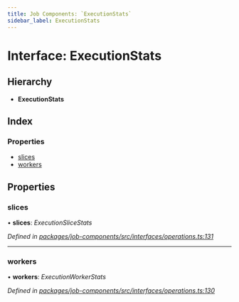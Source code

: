 ```yaml
---
title: Job Components: `ExecutionStats`
sidebar_label: ExecutionStats
---
```


# Interface: ExecutionStats

## Hierarchy

* **ExecutionStats**

## Index

### Properties

* [slices](executionstats.md#slices)
* [workers](executionstats.md#workers)

## Properties

###  slices

• **slices**: *ExecutionSliceStats*

*Defined in [packages/job-components/src/interfaces/operations.ts:131](https://github.com/terascope/teraslice/blob/b843209f9/packages/job-components/src/interfaces/operations.ts#L131)*

___

###  workers

• **workers**: *ExecutionWorkerStats*

*Defined in [packages/job-components/src/interfaces/operations.ts:130](https://github.com/terascope/teraslice/blob/b843209f9/packages/job-components/src/interfaces/operations.ts#L130)*
